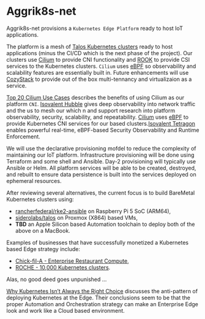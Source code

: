 # Aggrik8s-net
Aggrik8s-net provisions a `Kubernetes Edge Platform` ready to host IoT applications.

The platform is a mesh of [Talos Kubernetes clusters](https://www.talos.dev/) ready to host applications (minus the CI/CD which is the next phase of the project).  Our clusters use [Cilium](https://www.cncf.io/projects/cilium/) to provide CNI functionality and [ROOK](https://rook.io/) to provide CSI services to the Kubernetes clusters. `Cilium` uses [eBPF](https://ebpf.io/) so observability and scalability features are essentially built in.  Future enhancements will use [CozyStack](https://github.com/cozystack/cozystack) to provide out of the box multi-tennancy and virtualizaion as a service.

[Top 20 Cilium Use Cases](https://isovalent.com/blog/post/top-20-cilium-use-cases/) describes the benefits of using Cilium as our platform `CNI`. [Isovalent Hubble](https://docs.cilium.io/en/stable/overview/intro/) gives deep observability into network traffic and []() the  us to mesh our which n  and support research into platform observability, security, scalability, and repeatability. [Cilium](https://www.cncf.io/projects/cilium/) uses [eBPF](https://ebpf.io/) to provide Kubernetes CNI services for our based clusters.[Isovalent Tetragon](https://github.com/cilium/tetragon) enables powerful real-time, eBPF-based Security Observability and Runtime Enforcement.

We will use the declarative provisioning mofdel to reduce the complexity of maintaining our IoT platform. Infrastructure provisioning will be done using Terraform and some shell and Ansible. Day-2 provisioning will typically use Ansible or Helm. All platform services will be able to be created, destroyed, and rebuilt to ensure data persistence is built into the services deployed on ephemeral resources. 

After reviewing several alternatives, the current focus is to build BareMetal Kubernetes clusters using:
- [rancherfederal/rke2-ansible](https://github.com/rancherfederal/rke2-ansible) on Raspberry Pi 5 SoC (ARM64),
- [siderolabs/talos](https://github.com/siderolabs/talos) on Proxmox (X864) based VMs,
- **TBD** an Apple Silicon based Automation toolchain to deploy both of the above on a MacBook.



Examples of businesses that have successfully monetized a Kubernetes based Edge strategy include:
- [Chick-fil-A - Enterprise Restaurant Compute](https://medium.com/chick-fil-atech/enterprise-restaurant-compute-f5e2fd63d20f),
- [ROCHE - 10,000 Kubernetes clusters](https://www.youtube.com/watch?v=H1mtCFNgK7k).

Alas, no good deed goes unpunished ... 

[Why Kubernetes Isn’t Always the Right Choice](https://www.youtube.com/watch?v=auPcq0460Ok) discusses the anti-pattern of deploying Kubernetes at the Edge. Their conclusions seem to be that the proper Automation and Orchestration strategy can make an Enterprise Edge look and work like a Cloud based environment.
